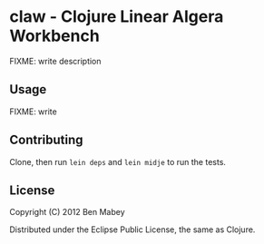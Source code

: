 # claw - Clojure Linear Algera Workbench

FIXME: write description

## Usage

FIXME: write

## Contributing

Clone, then run `lein deps` and `lein midje` to run the tests.

## License

Copyright (C) 2012 Ben Mabey

Distributed under the Eclipse Public License, the same as Clojure.
